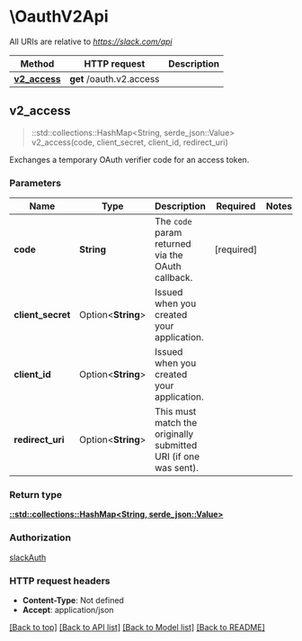 # \OauthV2Api

All URIs are relative to *https://slack.com/api*

Method | HTTP request | Description
------------- | ------------- | -------------
[**v2_access**](OauthV2Api.md#v2_access) | **get** /oauth.v2.access | 



## v2_access

> ::std::collections::HashMap<String, serde_json::Value> v2_access(code, client_secret, client_id, redirect_uri)


Exchanges a temporary OAuth verifier code for an access token.

### Parameters


Name | Type | Description  | Required | Notes
------------- | ------------- | ------------- | ------------- | -------------
**code** | **String** | The `code` param returned via the OAuth callback. | [required] |
**client_secret** | Option<**String**> | Issued when you created your application. |  |
**client_id** | Option<**String**> | Issued when you created your application. |  |
**redirect_uri** | Option<**String**> | This must match the originally submitted URI (if one was sent). |  |

### Return type

[**::std::collections::HashMap<String, serde_json::Value>**](serde_json::Value.md)

### Authorization

[slackAuth](../README.md#slackAuth)

### HTTP request headers

- **Content-Type**: Not defined
- **Accept**: application/json

[[Back to top]](#) [[Back to API list]](../README.md#documentation-for-api-endpoints) [[Back to Model list]](../README.md#documentation-for-models) [[Back to README]](../README.md)

